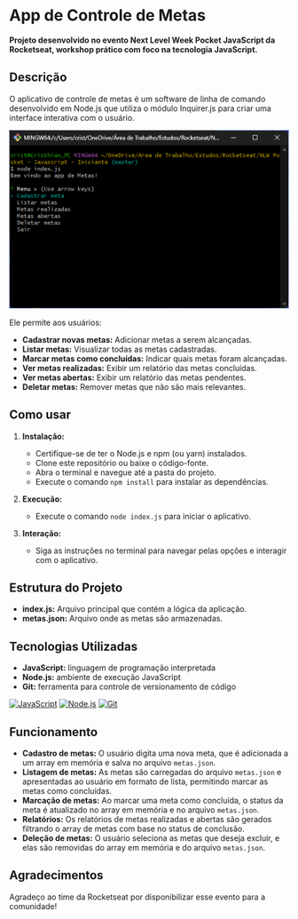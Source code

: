 # App de Controle de Metas

**Projeto desenvolvido no evento Next Level Week Pocket JavaScript da Rocketseat, workshop prático com foco na tecnologia JavaScript.**

## Descrição

O aplicativo de controle de metas é um software de linha de comando desenvolvido em Node.js que utiliza o módulo Inquirer.js para criar uma interface interativa com o usuário.

![Aplicação rodando no terminal:](assets/app.png)

Ele permite aos usuários:

* **Cadastrar novas metas:** Adicionar metas a serem alcançadas.
* **Listar metas:** Visualizar todas as metas cadastradas.
* **Marcar metas como concluídas:** Indicar quais metas foram alcançadas.
* **Ver metas realizadas:** Exibir um relatório das metas concluídas.
* **Ver metas abertas:** Exibir um relatório das metas pendentes.
* **Deletar metas:** Remover metas que não são mais relevantes.

## Como usar

1. **Instalação:**
   * Certifique-se de ter o Node.js e npm (ou yarn) instalados.
   * Clone este repositório ou baixe o código-fonte.
   * Abra o terminal e navegue até a pasta do projeto.
   * Execute o comando `npm install` para instalar as dependências.

2. **Execução:**
   * Execute o comando `node index.js` para iniciar o aplicativo.

3. **Interação:**
   * Siga as instruções no terminal para navegar pelas opções e interagir com o aplicativo.

## Estrutura do Projeto

* **index.js:** Arquivo principal que contém a lógica da aplicação.
* **metas.json:** Arquivo onde as metas são armazenadas.

## Tecnologias Utilizadas

* **JavaScript:** linguagem de programação interpretada
* **Node.js:** ambiente de execução JavaScript
* **Git:** ferramenta para controle de versionamento de código

[![JavaScript](https://img.shields.io/badge/JavaScript-yellow)](https://developer.mozilla.org/en-US/docs/Web/JavaScript)
[![Node.js](https://img.shields.io/badge/Node.js-green)](https://nodejs.org/)
[![Git](https://img.shields.io/badge/Git-blue)](https://git-scm.com/)

## Funcionamento

* **Cadastro de metas:** O usuário digita uma nova meta, que é adicionada a um array em memória e salva no arquivo `metas.json`.
* **Listagem de metas:** As metas são carregadas do arquivo `metas.json` e apresentadas ao usuário em formato de lista, permitindo marcar as metas como concluídas.
* **Marcação de metas:** Ao marcar uma meta como concluída, o status da meta é atualizado no array em memória e no arquivo `metas.json`.
* **Relatórios:** Os relatórios de metas realizadas e abertas são gerados filtrando o array de metas com base no status de conclusão.
* **Deleção de metas:** O usuário seleciona as metas que deseja excluir, e elas são removidas do array em memória e do arquivo `metas.json`.

## Agradecimentos

Agradeço ao time da Rocketseat por disponibilizar esse evento para a comunidade!

